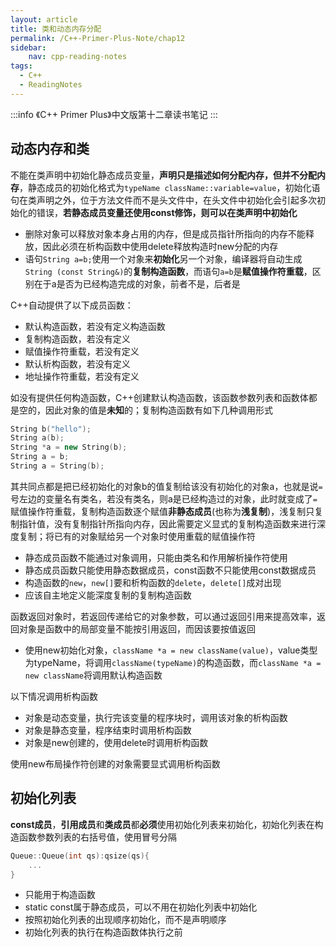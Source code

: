 ```yaml
---
layout: article
title: 类和动态内存分配
permalink: /C++-Primer-Plus-Note/chap12
sidebar:
    nav: cpp-reading-notes
tags:
  - C++
  - ReadingNotes
---
```

:::info
《C++ Primer Plus》中文版第十二章读书笔记
:::

## 动态内存和类
不能在类声明中初始化静态成员变量，**声明只是描述如何分配内存，但并不分配内存**，静态成员的初始化格式为`typeName className::variable=value`，初始化语句在类声明之外，位于方法文件而不是头文件中，在头文件中初始化会引起多次初始化的错误，**若静态成员变量还使用const修饰，则可以在类声明中初始化**  
- 删除对象可以释放对象本身占用的内存，但是成员指针所指向的内存不能释放，因此必须在析构函数中使用delete释放构造时new分配的内存
- 语句`String a=b;`使用一个对象来**初始化**另一个对象，编译器将自动生成`String (const String&)`的**复制构造函数**，而语句`a=b`是**赋值操作符重载**，区别在于a是否为已经构造完成的对象，前者不是，后者是

C++自动提供了以下成员函数：
- 默认构造函数，若没有定义构造函数
- 复制构造函数，若没有定义
- 赋值操作符重载，若没有定义
- 默认析构函数，若没有定义
- 地址操作符重载，若没有定义

如没有提供任何构造函数，C++创建默认构造函数，该函数参数列表和函数体都是空的，因此对象的值是**未知**的；复制构造函数有如下几种调用形式
```cpp
String b("hello");
String a(b);
String *a = new String(b);
String a = b;
String a = String(b);
```
其共同点都是把已经初始化的对象b的值复制给该没有初始化的对象a，也就是说`=`号左边的变量名有类名，若没有类名，则a是已经构造过的对象，此时就变成了`=`赋值操作符重载，复制构造函数逐个赋值**非静态成员**(也称为**浅复制**)，浅复制只复制指针值，没有复制指针所指向内存，因此需要定义显式的复制构造函数来进行深度复制；将已有的对象赋给另一个对象时使用重载的赋值操作符
- 静态成员函数不能通过对象调用，只能由类名和作用解析操作符使用
- 静态成员函数只能使用静态数据成员，const函数不只能使用const数据成员
- 构造函数的`new`，`new[]`要和析构函数的`delete`，`delete[]`成对出现
- 应该自主地定义能深度复制的复制构造函数

函数返回对象时，若返回传递给它的对象参数，可以通过返回引用来提高效率，返回对象是函数中的局部变量不能按引用返回，而因该要按值返回
- 使用new初始化对象，`className *a = new className(value)`，value类型为typeName，将调用`className(typeName)`的构造函数，而`className *a = new className`将调用默认构造函数

以下情况调用析构函数
- 对象是动态变量，执行完该变量的程序块时，调用该对象的析构函数
- 对象是静态变量，程序结束时调用析构函数
- 对象是new创建的，使用delete时调用析构函数

使用new布局操作符创建的对象需要显式调用析构函数

## 初始化列表
**const成员**，**引用成员**和**类成员**都**必须**使用初始化列表来初始化，初始化列表在构造函数参数列表的右括号值，使用冒号分隔
```cpp
Queue::Queue(int qs):qsize(qs){
    ...
}
```
- 只能用于构造函数
- static const属于静态成员，可以不用在初始化列表中初始化
- 按照初始化列表的出现顺序初始化，而不是声明顺序
- 初始化列表的执行在构造函数体执行之前